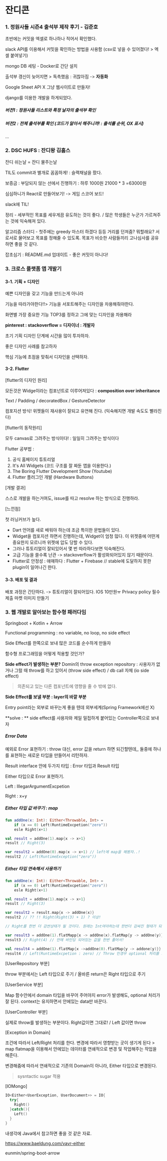 # 잔디콘

### 1. 정원사들 시즌4 출석부 제작 후기 - 김준호

초반에는 커밋을 엑셀로 하나하나 적어서 확인했다.

slack API를 이용해서 커밋을 확인하는 방법을 사용함 (csv로 넣을 수 있어졌다! > 엑셀 붙여넣기)

mongo DB 세팅 - Docker로 간단 설치

출석부 갱신이 늦어지면 > 독촉했음 : 귀찮아짐 -> **자동화**

Google Sheet API X 그냥 웹사이트로 만들자!

django를 이용한 개발을 하게되었다.



##### 버전1 : 정원사들 리스트와 특정 날자의 출석부 확인

##### 버전2 : 전체 출석부를 확인 (코드가 알아서 해주니까! : 출석률 순위, OX 표시)

...



### 2. DSC HUFS : 잔디왕 김훕스

잔디 쉬는날 = 잔디 물주는날

TIL도 commit과 별개로 꼼꼼하게! : 슬랙채널을 팠다.

보증금 : 부담되지 않는 선에서 진행하기 : 하루 1000원 21000 * 3 =63000원

심심하니가 React로 만들어보기! -> 게임 스코어 보드!

slack에 TIL!

정리 - 세부적인 목표를 세우게끔 유도하는 것이 좋다. / 많은 학생들은 누군가 가르쳐주는 것에 익숙해져 있다.

알고리즘 스터디 - 첫주에는 greedy 마스터 하겠다 등등 거리를 던져줌? 뭐할래요? 서로서로 물어보고 목표를 정해줄 수 있도록. 목표가 비슷한 사람들끼리 고나심사를 공유하면 좋을 것 같다.

잡초심기 : README.md 업데이트 - 좋은 커밋이 아니다!



### 3. 크로스 플랫폼 앱 개발기

#### 3-1. 기획 + 디자인

예쁜 디자인을 갖고 기능을 만드는게 아니라

기능을 따라가야한다!!> 기능을 서포트해주는 디자인을 차용해줘야한다.

화면별 가장 중요한 기능 TOP3를 정하고 그에 맞는 디자인을 차용해라

**pinterest : stackoverflow = 디자이너 : 개발자**



초기 기획 디자인 단계에 시간을 많이 투자하자.

좋은 디자인 사례를 참고하자

핵심 기능에 초점을 맞춰서 디자인을 선택하자.



#### 3-2. Flutter

[flutter의 디자인 원리]

모든것은 Widge이라는 컴포넌트로 이루어져있다 : **composition over inheritance**

Text / Padding / decoratedBox / GestureDetector

컴포지션 방식! 위젯들이 재사용이 잘되고 유연해 진다. (익숙해지면 개발 속도도 빨라진다)



[flutter의 동작원리]

모두 canvas로 그려주는 방식이다! : 일일히 그려주는 방식이다

Flutter 공부법 : 

1. 공식 홈페이지 튜토리얼 
2. It's All Widgets (코드 구조를 잘 짜둔 앱을 이용한다.)
3. The Boring Flutter Development Show (Youtube)
4. Flutter 플러그인 개발 (Hardware Buttons)



[개발 결과]

스스로 개발을 하는거여도, issue를 따고 resolve 하는 방식으로 진행하라.



[느낀점]

첫 러닝커브가 높다.

- Dart 언어를 새로 배워야 하는데 조금 특이한 문법들이 있다. 
- Widget을 컴포지션 하면서 진행하는데, Widget이 엄청 많다. 이 위젯중에 어떤게 중요한지 모르니까 위젯에 압도 당할 수 있다.
- 그러나 튜토리얼이 잘되있어서 몇 번 따라하다보면 익숙해진다.
- 고급 기능을 쓸수록 난관 -> stackoverflow가 활성화되어있지 않기 때문이다.
- Flutter로 안정성 : 애매하다 : Flutter + Firebase // stable에 도달하지 못한 plugin이 일어나긴 한다. 



#### 3-3. 배포 및 결과

배포 과정은 간단하다. -> 튜토리얼이 잘되어있다.
IOS 10만원ㅠ 
Privacy policy 필수 제출
마켓 이미지 만들기



### 3. 웹 개발로 알아보는 함수형 패러다임

Springboot + Kotlin + Arrow

Functional programming : no variable, no loop, no side effect



Side Effect를 한쪽으로 보내 많은 코드를 순수하게 만들자

함수형 프로그래밍을 어떻게 적용할 것인가?



**Side effect가 발생하는 부분?** 
Domin의 throw exception 
repository : 사용자가 없거나 그럴 때 throw를 하고 있어서 (throw side effect) / db call 자체 (io side effect)

> 의존되고 있는 다른 컴포넌트에 영향을 줄 수 밖에 없다.



**Side Effect를 보낼 부분 : layer의 바깥 부분**

Entry point라는 외부로 바꾸는게 좋을 텐데 외부세계(Spring Framework에선 X)

**solve : ** side effect를 사용자와 제일 밀접하게 붙어있는 Controller쪽으로 보내자



##### Error Data

예외로 Error 표현하기 : throw 대신, error 값을 return 하면 되긴할텐데,, 둘중에 하나를 표현하는 새로운 타입을 만들어서 리턴하자.

Result interface 안에 두가지 타입 : Error 타입과 Result 타입

Either 타입으로 Error 표현하기.

Left : IllegarArgumentExcpetion

Right : x+y



##### Either 타입 값 바꾸기 : map

```kotlin
fun addOne(x: Int): Either<Throwable, Int> = 
	if (x == 0) Left(RuntimeExcpetion("zero"))
	esle Right(x+1)

val result = addOne(1).map{x -> x+1}
result // Right(3)

var result2 = addOne(0).map(x -> x+1) // left에 map을 해봤자..!
result2 // Left(RuntimeException("zero"))
```



##### Either 타입 연속해서 사용하기

```kotlin
fun addOne(x: Int): Either<Throwable, Int> = 
	if (x == 0) Left(RuntimeExcpetion("zero"))
	esle Right(x+1)

val result = addOne(1).map{x -> x+1}
result // Right(3)

var result2 = result.map{x -> addOne(x)}
result2 // ?? !! Right(Right(3) + 1) ? 이상!

// Right를 한번 더 감싼상태가 될 것이다. 원래는 Int여야하는데 한번더 감싸진 형태가 되버린다.

var result3 = addOne(1).flatMapp{x -> addOne(x).flatMap{y -> addOne(y)}}
result3 // Right(4) // 안에 바인딩 되어있는 값을 한번 풀어서!

val result4 = addOne(1).flatMap{x ->addOne(0).flatMap{y -> addone(y)}}
result4 // Left(RuntimeExcpetion : zero) // Throw 인경우 optional 처리를 그냥 해준다.
```



[UserRepository 부분]

throw 부분에서는 Left 타입으로 주기 / 올바른 return은 Right 타입으로 주기

[UserService 부분]

Map 함수안에서 domain 타입을 바꾸어 주어야지 error가 발생해도, optional 처리가 잘 된다. context는 유지하면서 안에있는 data만 바꾼다. 

[UserController 부분]

실제로 throw를 발생하는 부분이다. Right값이면 그대로! / Left 값이면 throw

[Exception in Domain]

조건에 따라서 Left/Right 처리를 한다. 
변경에 따라서 영향받는 곳이 생기게 된다 > map flatmap을 이용해서 안에있는 데이터를 연쇄적으로 변경 및 작업해주는 작업을 해준다.

변경해줌에 따라서 연쇄적으로 기존의 Domain이 아니라, Either 타입으로 변경된다.

> sysntactic sugar 적용

[IOMongo]

```kotlin
IO<Either<UserException, UserDocument>> = IO{
  try{
   	Right()
  }catch(){
    Left()
  }
}
```

내생각에 Java에서 참고하면 좋을 것 같은 자료.

<https://www.baeldung.com/vavr-either>

eunmin/spring-boot-arrow